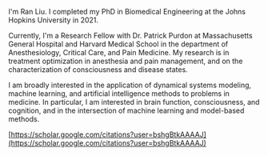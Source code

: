 I'm Ran Liu. I completed my PhD in Biomedical Engineering at the Johns Hopkins University in 2021.

Currently, I'm a Research Fellow with Dr. Patrick Purdon at Massachusetts General Hospital and Harvard Medical School in the department of Anesthesiology, Critical Care, and Pain Medicine. My research is in treatment optimization in anesthesia and pain management, and on the characterization of consciousness and disease states.

I am broadly interested in the application of dynamical systems modeling, machine learning, and artificial intelligence methods to problems in medicine. In particular, I am interested in brain function, consciousness, and cognition, and in the intersection of machine learning and model-based methods.

[https://scholar.google.com/citations?user=bshgBtkAAAAJ](https://scholar.google.com/citations?user=bshgBtkAAAAJ)
